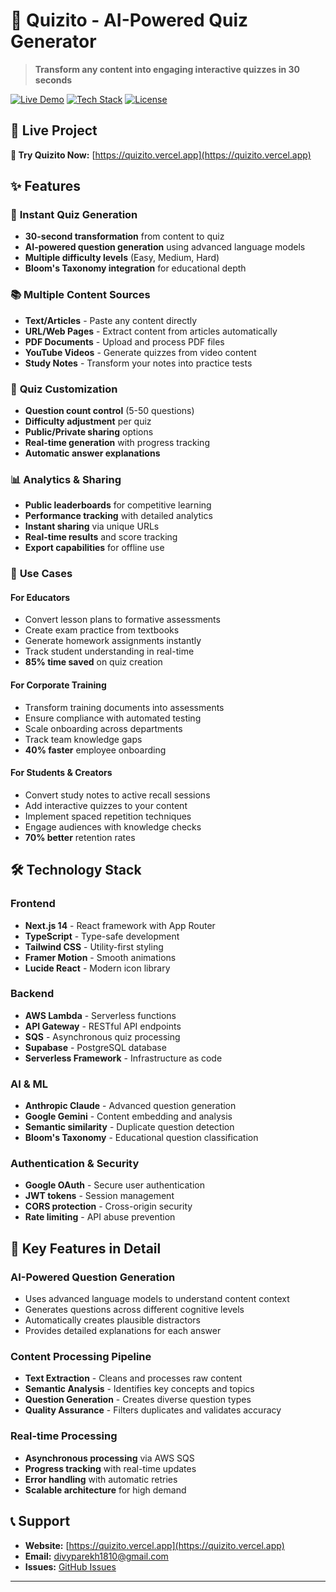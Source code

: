 # 🎯 Quizito - AI-Powered Quiz Generator

> **Transform any content into engaging interactive quizzes in 30 seconds**

[![Live Demo](https://img.shields.io/badge/Live%20Demo-Quizito-blue?style=for-the-badge&logo=vercel)](https://quizito.vercel.app)
[![Tech Stack](https://img.shields.io/badge/Stack-React%20%7C%20Next.js%20%7C%20AWS-blue?style=for-the-badge)](https://quizito.vercel.app)
[![License](https://img.shields.io/badge/License-MIT-green?style=for-the-badge)](LICENSE)

## 🌟 Live Project

**🎯 Try Quizito Now:** [https://quizito.vercel.app](https://quizito.vercel.app)

## ✨ Features

### 🚀 **Instant Quiz Generation**
- **30-second transformation** from content to quiz
- **AI-powered question generation** using advanced language models
- **Multiple difficulty levels** (Easy, Medium, Hard)
- **Bloom's Taxonomy integration** for educational depth

### 📚 **Multiple Content Sources**
- **Text/Articles** - Paste any content directly
- **URL/Web Pages** - Extract content from articles automatically
- **PDF Documents** - Upload and process PDF files
- **YouTube Videos** - Generate quizzes from video content
- **Study Notes** - Transform your notes into practice tests

### 🎯 **Quiz Customization**
- **Question count control** (5-50 questions)
- **Difficulty adjustment** per quiz
- **Public/Private sharing** options
- **Real-time generation** with progress tracking
- **Automatic answer explanations**

### 📊 **Analytics & Sharing**
- **Public leaderboards** for competitive learning
- **Performance tracking** with detailed analytics
- **Instant sharing** via unique URLs
- **Real-time results** and score tracking
- **Export capabilities** for offline use

### 👥 **Use Cases**

#### **For Educators**
- Convert lesson plans to formative assessments
- Create exam practice from textbooks
- Generate homework assignments instantly
- Track student understanding in real-time
- **85% time saved** on quiz creation

#### **For Corporate Training**
- Transform training documents into assessments
- Ensure compliance with automated testing
- Scale onboarding across departments
- Track team knowledge gaps
- **40% faster** employee onboarding

#### **For Students & Creators**
- Convert study notes to active recall sessions
- Add interactive quizzes to your content
- Implement spaced repetition techniques
- Engage audiences with knowledge checks
- **70% better** retention rates

## 🛠️ Technology Stack

### **Frontend**
- **Next.js 14** - React framework with App Router
- **TypeScript** - Type-safe development
- **Tailwind CSS** - Utility-first styling
- **Framer Motion** - Smooth animations
- **Lucide React** - Modern icon library

### **Backend**
- **AWS Lambda** - Serverless functions
- **API Gateway** - RESTful API endpoints
- **SQS** - Asynchronous quiz processing
- **Supabase** - PostgreSQL database
- **Serverless Framework** - Infrastructure as code

### **AI & ML**
- **Anthropic Claude** - Advanced question generation
- **Google Gemini** - Content embedding and analysis
- **Semantic similarity** - Duplicate question detection
- **Bloom's Taxonomy** - Educational question classification

### **Authentication & Security**
- **Google OAuth** - Secure user authentication
- **JWT tokens** - Session management
- **CORS protection** - Cross-origin security
- **Rate limiting** - API abuse prevention

## 🎯 Key Features in Detail

### **AI-Powered Question Generation**
- Uses advanced language models to understand content context
- Generates questions across different cognitive levels
- Automatically creates plausible distractors
- Provides detailed explanations for each answer

### **Content Processing Pipeline**
- **Text Extraction** - Cleans and processes raw content
- **Semantic Analysis** - Identifies key concepts and topics
- **Question Generation** - Creates diverse question types
- **Quality Assurance** - Filters duplicates and validates accuracy

### **Real-time Processing**
- **Asynchronous processing** via AWS SQS
- **Progress tracking** with real-time updates
- **Error handling** with automatic retries
- **Scalable architecture** for high demand

## 📞 Support

- **Website:** [https://quizito.vercel.app](https://quizito.vercel.app)
- **Email:** divyparekh1810@gmail.com
- **Issues:** [GitHub Issues](https://github.com/yourusername/quizito/issues)
---
